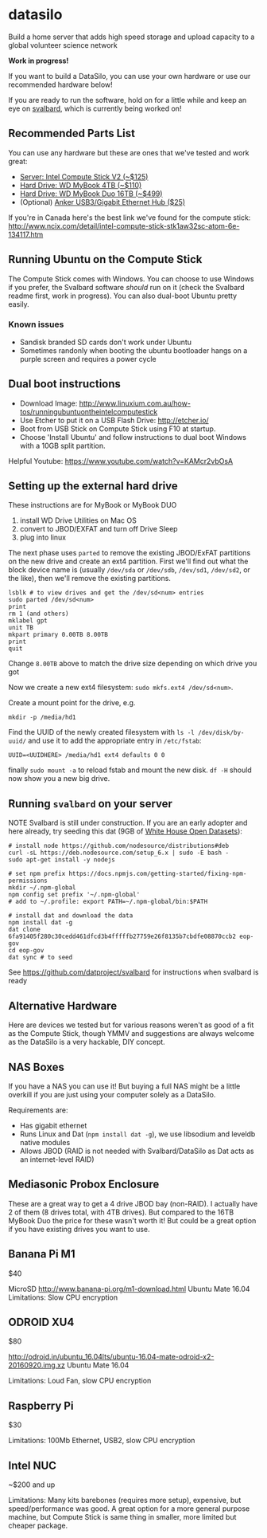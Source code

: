 # datasilo

Build a home server that adds high speed storage and upload capacity to a global volunteer science network

**Work in progress!**

If you want to build a DataSilo, you can use your own hardware or use our recommended hardware below!

If you are ready to run the software, hold on for a little while and keep an eye on [svalbard](https://github.com/datproject/svalbard), which is currently being worked on!

## Recommended Parts List

You can use any hardware but these are ones that we've tested and work great:

- [Server: Intel Compute Stick V2 (~$125)](https://www.amazon.com/gp/product/B01AZC4NHS/ref=as_li_tl?ie=UTF8&tag=datproject-20&camp=1789&creative=9325&linkCode=as2&creativeASIN=B01AZC4NHS&linkId=df633291eb6a1066699506cba2987ac2)
- [Hard Drive: WD MyBook 4TB (~$110)](https://www.amazon.com/gp/product/B01LQQHL4E/ref=as_li_tl?ie=UTF8&tag=datproject-20&camp=1789&creative=9325&linkCode=as2&creativeASIN=B01LQQHL4E&linkId=82948e95904232adfce2cf1b7caaf725)
- [Hard Drive: WD MyBook Duo 16TB (~$499)](https://www.amazon.com/gp/product/B01B6BN1CU/ref=as_li_tl?ie=UTF8&tag=datproject-20&camp=1789&creative=9325&linkCode=as2&creativeASIN=B01B6BN1CU&linkId=0e7415c88239907dba15a73be9ef6fb4)
- (Optional) [Anker USB3/Gigabit Ethernet Hub ($25)](https://www.amazon.com/gp/product/B014ZOJX7W/ref=as_li_tl?ie=UTF8&tag=datproject-20&camp=1789&creative=9325&linkCode=as2&creativeASIN=B014ZOJX7W&linkId=73bc96dfe36120b60846299d07d689d7)

If you're in Canada here's the best link we've found for the compute stick: http://www.ncix.com/detail/intel-compute-stick-stk1aw32sc-atom-6e-134117.htm

## Running Ubuntu on the Compute Stick

The Compute Stick comes with Windows. You can choose to use Windows if you prefer, the Svalbard software *should* run on it (check the Svalbard readme first, work in progress). You can also dual-boot Ubuntu pretty easily.

### Known issues

- Sandisk branded SD cards don't work under Ubuntu
- Sometimes randonly when booting the ubuntu bootloader hangs on a purple screen and requires a power cycle

## Dual boot instructions

- Download Image: http://www.linuxium.com.au/how-tos/runningubuntuontheintelcomputestick
- Use Etcher to put it on a USB Flash Drive: http://etcher.io/
- Boot from USB Stick on Compute Stick using F10 at startup.
- Choose 'Install Ubuntu' and follow instructions to dual boot Windows with a 10GB split partition.

Helpful Youtube: https://www.youtube.com/watch?v=KAMcr2vbOsA

## Setting up the external hard drive

These instructions are for MyBook or MyBook DUO

1. install WD Drive Utilities on Mac OS
2. convert to JBOD/EXFAT and turn off Drive Sleep
3. plug into linux

The next phase uses `parted` to remove the existing JBOD/ExFAT partitions on the new drive and create an ext4 partition. First we'll find out what the block device name is (usually `/dev/sda` or `/dev/sdb`, `/dev/sd1`, `/dev/sd2`, or the like), then we'll remove the existing partitions.

```
lsblk # to view drives and get the /dev/sd<num> entries
sudo parted /dev/sd<num>
print
rm 1 (and others)
mklabel gpt
unit TB
mkpart primary 0.00TB 8.00TB
print
quit
```

Change `8.00TB` above to match the drive size depending on which drive you got

Now we create a new ext4 filesystem: `sudo mkfs.ext4 /dev/sd<num>`.

Create a mount point for the drive, e.g.

```
mkdir -p /media/hd1
```

Find the UUID of the newly created filesystem with `ls -l /dev/disk/by-uuid/` and use it to add the appropriate entry in `/etc/fstab`:

```
UUID=<UUIDHERE> /media/hd1 ext4 defaults 0 0
```

finally `sudo mount -a` to reload fstab and mount the new disk.  `df -H` should now show you a new big drive.

## Running `svalbard` on your server

NOTE Svalbard is still under construction. If you are an early adopter and here already, try seeding this dat (9GB of [White House Open Datasets](https://twitter.com/denormalize/status/831581871230193664)):

```
# install node https://github.com/nodesource/distributions#deb
curl -sL https://deb.nodesource.com/setup_6.x | sudo -E bash -
sudo apt-get install -y nodejs

# set npm prefix https://docs.npmjs.com/getting-started/fixing-npm-permissions
mkdir ~/.npm-global
npm config set prefix '~/.npm-global'
# add to ~/.profile: export PATH=~/.npm-global/bin:$PATH

# install dat and download the data
npm install dat -g
dat clone 6fa91405f280c30cedd461dfcd3b4fffffb27759e26f8135b7cbdfe08870ccb2 eop-gov
cd eop-gov
dat sync # to seed
```

See https://github.com/datproject/svalbard for instructions when svalbard is ready

## Alternative Hardware

Here are devices we tested but for various reasons weren't as good of a fit as the Compute Stick, though YMMV and suggestions are always welcome as the DataSilo is a very hackable, DIY concept.

## NAS Boxes

If you have a NAS you can use it! But buying a full NAS might be a little overkill if you are just using your computer solely as a DataSilo.

Requirements are:

- Has gigabit ethernet
- Runs Linux and Dat (`npm install dat -g`), we use libsodium and leveldb native modules
- Allows JBOD (RAID is not needed with Svalbard/DataSilo as Dat acts as an internet-level RAID)

## Mediasonic Probox Enclosure

These are a great way to get a 4 drive JBOD bay (non-RAID). I actually have 2 of them (8 drives total, with 4TB drives). But compared to the 16TB MyBook Duo the price for these wasn't worth it! But could be a great option if you have existing drives you want to use.

## Banana Pi M1

$40

MicroSD
http://www.banana-pi.org/m1-download.html Ubuntu Mate 16.04
Limitations: Slow CPU encryption

## ODROID XU4

$80

http://odroid.in/ubuntu_16.04lts/ubuntu-16.04-mate-odroid-x2-20160920.img.xz Ubuntu Mate 16.04

Limitations: Loud Fan, slow CPU encryption

## Raspberry Pi

$30

Limitations: 100Mb Ethernet, USB2, slow CPU encryption

## Intel NUC

~$200 and up

Limitations: Many kits barebones (requires more setup), expensive, but speed/performance was good. A great option for a more general purpose machine, but Compute Stick is same thing in smaller, more limited but cheaper package.

